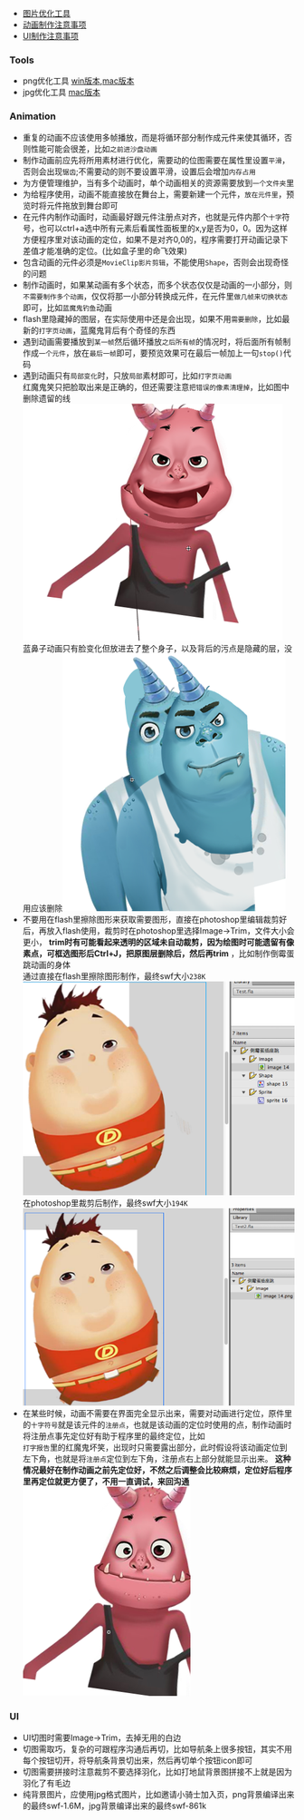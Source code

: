 - [图片优化工具](#tools)
- [动画制作注意事项](#animation)
- [UI制作注意事项](#ui)

### Tools

- png优化工具 [win版本](http://pnggauntlet.com/#more),[mac版本](http://pngmini.com/)
- jpg优化工具 [mac版本](http://imageoptim.com/)

### Animation 

- 重复的动画不应该使用多帧播放，而是将循环部分制作成元件来使其循环，否则性能可能会很差，比如`之前进沙盘动画`
- 制作动画前应先将所用素材进行优化，需要动的位图需要在属性里设置`平滑`，否则会出现`锯齿`;不需要动的则不要设置平滑，设置后会增加`内存占用`
- 为方便管理维护，当有多个动画时，单个动画相关的资源需要放到`一个文件夹`里
- 为给程序使用，动画不能直接放在舞台上，需要新建一个元件，`放在元件里`，预览时将元件拖放到舞台即可
- 在元件内制作动画时，动画最好跟元件注册点对齐，也就是元件内那个`十字`符号，也可以ctrl+a选中所有元素后看属性面板里的x,y是否为0，0。因为这样方便程序里对该动画的定位，如果不是对齐0,0的，程序需要打开动画记录下差值才能准确的定位。(比如盒子里的命飞效果)
- 包含动画的元件必须是`MovieClip影片剪辑`，不能使用`Shape`，否则会出现奇怪的问题
- 制作动画时，如果某动画有多个状态，而多个状态仅仅是动画的一小部分，则`不需要制作多个动画`，仅仅将那一小部分转换成元件，在元件里`做几帧来切换状态`即可，比如`蓝魔鬼钓鱼`动画
- flash里隐藏掉的图层，在实际使用中还是会出现，如果不用`需要删除`，比如最新的`打字页动画`，蓝魔鬼背后有个奇怪的东西
- 遇到动画需要播放到`某一帧`然后循环播放`之后所有帧`的情况时，将后面所有帧制作成`一个元件`，放在`最后一帧`即可，要预览效果可在最后一帧加上一句`stop()`代码
- 遇到动画只有`局部变化`时，只放`局部`素材即可，比如`打字页动画`<br>红魔鬼笑只把脸取出来是正确的，但还需要注意`把错误的像素清理掉`，比如图中删除遗留的线![](assets/red.png)<br>蓝鼻子动画只有脸变化但放进去了整个身子，以及背后的污点是隐藏的层，没用应该删除![](assets/blue.png)
- 不要用在flash里擦除图形来获取需要图形，直接在photoshop里编辑裁剪好后，再放入flash使用，裁剪时在photoshop里选择Image->Trim，文件大小会更小， **trim时有可能看起来透明的区域未自动裁剪，因为绘图时可能遗留有像素点，可框选图形后Ctrl+J，把原图层删除后，然后再trim** ，比如制作倒霉蛋跳动画的身体<br>通过直接在flash里擦除图形制作，最终swf大小`238K`![](assets/dmdt1.png)<br>在photoshop里裁剪后制作，最终swf大小`194K`![](assets/dmdt2.png)
- 在某些时候，动画不需要在界面完全显示出来，需要对动画进行定位，原件里的`十字符号`就是该元件的`注册点`，也就是该动画的定位时使用的点，制作动画时将注册点事先定位好有助于程序里的最终定位，比如<br>`打字报告`里的红魔鬼坏笑，出现时只需要露出部分，此时假设将该动画定位到左下角，也就是将`注册点`定位到左下角，注册点右上部分就能显示出来。 **这种情况最好在制作动画之前先定位好，不然之后调整会比较麻烦，定位好后程序里再定位就更方便了，不用一直调试，来回沟通** ![](assets/redPosition.png)


### UI

- UI切图时需要Image->Trim，去掉无用的白边
- 切图需取巧，复杂的可跟程序沟通后再切，比如导航条上很多按钮，其实不用每个按钮切开，将导航条背景切出来，然后再切单个按钮icon即可
- 切图需要拼接时注意裁剪不要选择羽化，比如打地鼠背景图拼接不上就是因为羽化了有毛边
- 纯背景图片，应使用jpg格式图片，比如邀请小骑士加入页，png背景编译出来的最终swf-1.6M，jpg背景编译出来的最终swf-861k